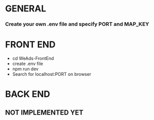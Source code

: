 # GENERAL
### Create your own .env file and specify PORT and MAP_KEY

# FRONT END

- cd WeAds-FrontEnd
- create .env file
- npm run dev
- Search for localhost:PORT on browser

# BACK END

## NOT IMPLEMENTED YET
